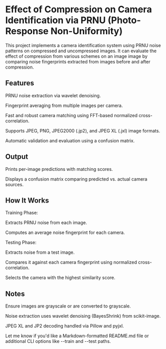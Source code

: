 # Effect of Compression on Camera Identification via PRNU (Photo-Response Non-Uniformity)
This project implements a camera identification system using PRNU noise patterns on compressed and uncompressed images. It can evaluate the effect of compression from various schemes on an image image by comparing noise fingerprints extracted from images before and after compression.

## Features
PRNU noise extraction via wavelet denoising.

Fingerprint averaging from multiple images per camera.

Fast and robust camera matching using FFT-based normalized cross-correlation.

Supports JPEG, PNG, JPEG2000 (.jp2), and JPEG XL (.jxl) image formats.

Automatic validation and evaluation using a confusion matrix.

## Output
Prints per-image predictions with matching scores.

Displays a confusion matrix comparing predicted vs. actual camera sources.

## How It Works
Training Phase:

Extracts PRNU noise from each image.

Computes an average noise fingerprint for each camera.

Testing Phase:

Extracts noise from a test image.

Compares it against each camera fingerprint using normalized cross-correlation.

Selects the camera with the highest similarity score.

## Notes
Ensure images are grayscale or are converted to grayscale.

Noise extraction uses wavelet denoising (BayesShrink) from scikit-image.

JPEG XL and JP2 decoding handled via Pillow and pyjxl.

Let me know if you'd like a Markdown-formatted README.md file or additional CLI options like --train and --test paths.
